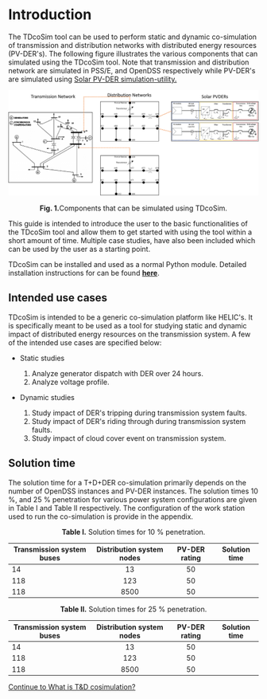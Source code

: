 # Introduction

The TDcoSim tool can be used to perform static and dynamic co-simulation of transmission and distribution networks with distributed energy resources (PV-DER's). The following figure illustrates the various components that can simulated using the TDcoSim tool. Note that transmission and distribution network are simulated in PSS/E, and OpenDSS respectively while PV-DER's are simulated using [Solar PV-DER simulation-utility.](https://github.com/sibyjackgrove/SolarPV-DER-simulation-utility)

![14-bus transmission, 13-bus distribution network, and Solar PVDER](images/simulation_objects.png)

<p align="center">
  <strong>Fig. 1.</strong>Components that can be simulated using TDcoSim.
</p>

This guide is intended to introduce the user to the basic functionalities of the TDcoSim tool and allow them to get started with using the tool within a short amount of time. Multiple case studies, have also been included which can be used by the user as a starting point.

TDcoSim can be installed and used as a normal Python module. Detailed installation instructions for can be found [**here**](user_guide_installation.md). 

## Intended use cases

TDcoSim is intended to be a generic co-simulation platform like HELIC's. It is specifically meant to be used as a tool for studying static and dynamic impact of distributed energy resources on the transmission system. A few of the intended use cases are specified below:

* Static studies
  1. Analyze generator dispatch with DER over 24 hours.
  2. Analyze voltage profile.

* Dynamic studies
  1. Study impact of DER's tripping during transmission system faults.
  2. Study impact of DER's riding through during transmission system faults.
  3. Study impact of cloud cover event on transmission system.

## Solution time

The solution time for a T+D+DER co-simulation primarily depends on the number of OpenDSS instances and PV-DER instances. The solution times 10 %, and 25 % penetration for various power system configurations are given in Table I and Table II respectively. The configuration of the work station used to run the co-simulation is provide in the appendix.

<p align="center">
  <strong>Table I.</strong> Solution times for 10 % penetration.
</p>

| Transmission system buses|Distribution system nodes|PV-DER rating|Solution time|
|----------|:-------------:|:------:|:------:|
| 14 |13| 50 | |
| 118|123|50 | |
| 118|8500|50 | |

<p align="center">
  <strong>Table II.</strong> Solution times for 25 % penetration.
</p>

| Transmission system buses|Distribution system nodes|PV-DER rating|Solution time|
|----------|:-------------:|:------:|:------:|
| 14 |13| 50 ||
| 118|123|50 ||
| 118|8500|50 ||

[Continue to What is T&D cosimulation?](user_guide_cosimulation_details.ipynb) 